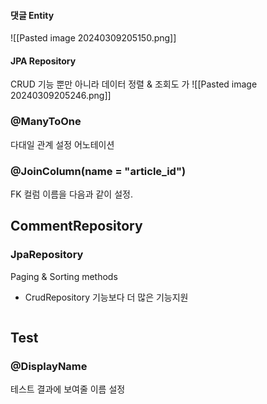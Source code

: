
#### 댓글 Entity
![[Pasted image 20240309205150.png]]

#### JPA Repository

CRUD 기능 뿐만 아니라 데이터 정렬 & 조회도 가
![[Pasted image 20240309205246.png]]

### @ManyToOne
다대일 관계 설정 어노테이션 


### @JoinColumn(name = "article_id")
FK 컬럼 이름을 다음과 같이 설정.



## CommentRepository

### JpaRepository
Paging & Sorting methods
+ CrudRepository 기능보다 더 많은 기능지원

```

```

## Test
### @DisplayName
테스트 결과에 보여줄 이름 설정
